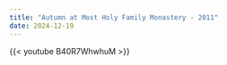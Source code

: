 ```yaml
---
title: "Autumn at Most Holy Family Monastery - 2011"
date: 2024-12-19
---
```


{{< youtube B40R7WhwhuM >}}
